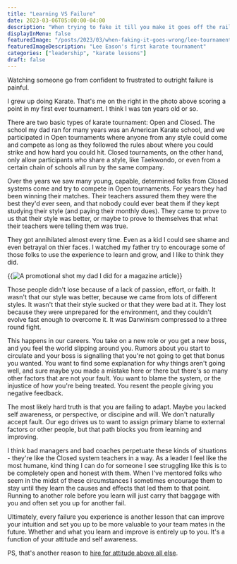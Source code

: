 ```yaml
---
title: "Learning VS Failure"
date: 2023-03-06T05:00:00-04:00
description: "When trying to fake it till you make it goes off the rails"
displayInMenu: false
featuredImage: "/posts/2023/03/when-faking-it-goes-wrong/lee-tournament.jpg"
featuredImageDescription: "Lee Eason's first karate tournament"
categories: ["leadership", "karate lessons"]
draft: false
---
```

Watching someone go from confident to frustrated to outright failure is painful.

I grew up doing Karate.  That's me on the right in the photo above scoring a point in my first ever tournament.  I think I was ten years old or so.

There are two basic types of karate tournament: Open and Closed.  The school my dad ran for many years was an American Karate school, and we participated in Open tournaments where anyone from any style could come and compete as long as they followed the rules about where you could strike and how hard you could hit.  Closed tournaments, on the other hand, only allow participants who share a style, like Taekwondo, or even from a certain chain of schools all run by the same company.

Over the years we saw many young, capable, determined folks from Closed systems come and try to compete in Open tournaments.  For years they had been winning their matches.  Their teachers assured them they were the best they'd ever seen, and that nobody could ever beat them if they kept studying their style (and paying their monthly dues).  They came to prove to us that their style was better, or maybe to prove to themselves that what their teachers were telling them was true.

They got annihilated almost every time.  Even as a kid I could see shame and even betrayal on thier faces.  I watched my father try to encourage some of those folks to use the experience to learn and grow, and I like to think they did.

{{<image src="./posts/2023/03/when-faking-it-goes-wrong/lee-and-dad-promo.jpg" alt="A promotional shot my dad I did for a magazine article" >}}

Those people didn't lose because of a lack of passion, effort, or faith.  It wasn't that our style was better, because we came from lots of different styles.  It wasn't that their style sucked or that they were bad at it.  They lost because they were unprepared for the environment, and they couldn't evolve fast enough to overcome it.  It was Darwinism compressed to a three round fight.

This happens in our careers.  You take on a new role or you get a new boss, and you feel the world slipping around you.  Rumors about you start to circulate and your boss is signalling that you're not going to get that bonus you wanted.  You want to find some explanation for why things aren't going well, and sure maybe you made a mistake here or there but there's so many other factors that are not your fault.  You want to blame the system, or the injustice of how you're being treated.  You resent the people giving you negative feedback.

The most likely hard truth is that you are failing to adapt.  Maybe you lacked self awareness, or perspective, or discipine and will.  We don't naturally accept fault.  Our ego drives us to want to assign primary blame to external factors or other people, but that path blocks you from learning and improving. 

I think bad managers and bad coaches perpetuate these kinds of situations - they're like the Closed system teachers in a way.  As a leader I feel like the most humane, kind thing I can do for someone I see struggling like this is to be completely open and honest with them.  When I've mentored folks who seem in the midst of these circumstances I sometimes encourage them to stay until they learn the causes and effects that led them to that point.  Running to another role before you learn will just carry that baggage with you and often set you up for another fail.

Ultimately, every failure you experience is another lesson that can improve your intuition and set you up to be more valuable to your team mates in the future.  Whether and what you learn and improve is entirely up to you.  It's a function of your attitude and self awareness.

PS, that's another reason to [hire for attitude above all else](https://eason.blog/posts/2019/04/dont-hire-for-skills/).